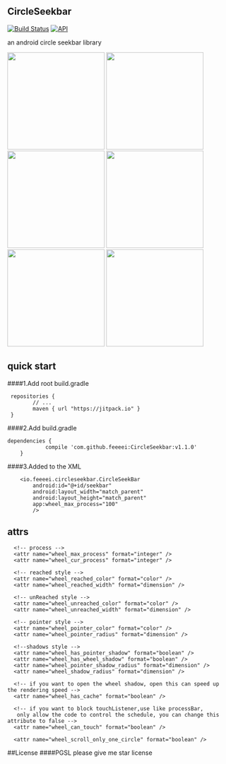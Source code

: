 ## CircleSeekbar 
[![Build Status](https://travis-ci.org/feeeei/CircleSeekbar.svg?branch=master)](https://travis-ci.org/feeeei/CircleSeekbar)
[![API](https://img.shields.io/badge/API-7%2B-brightgreen.svg?style=flat)](https://android-arsenal.com/api?level=7)


an android circle seekbar library

<img src="https://github.com/feeeei/CircleSeekbar/blob/master/gifs/style1.gif" width="220"/>
<img src="https://github.com/feeeei/CircleSeekbar/blob/master/gifs/style2.gif" width="220"/>
<img src="https://github.com/feeeei/CircleSeekbar/blob/master/gifs/withshadow.gif" width="220"/>
<img src="https://github.com/feeeei/CircleSeekbar/blob/master/gifs/withtext.gif" width="220"/>
<img src="https://github.com/feeeei/CircleSeekbar/blob/master/gifs/download.gif" width="220"/>
<img src="https://github.com/feeeei/CircleSeekbar/blob/master/gifs/union.gif" width="220"/>

## quick start
####1.Add root build.gradle
```
 repositories {
        // ...
        maven { url "https://jitpack.io" }
 }
```
####2.Add build.gradle
```
dependencies {
	        compile 'com.github.feeeei:CircleSeekbar:v1.1.0'
	}
```
####3.Added to the XML
```
    <io.feeeei.circleseekbar.CircleSeekBar
        android:id="@+id/seekbar"
        android:layout_width="match_parent"
        android:layout_height="match_parent"
        app:wheel_max_process="100"
        />
```

## attrs
```
  <!-- process -->
  <attr name="wheel_max_process" format="integer" />
  <attr name="wheel_cur_process" format="integer" />
  
  <!-- reached style -->
  <attr name="wheel_reached_color" format="color" />
  <attr name="wheel_reached_width" format="dimension" />
  
  <!-- unReached style -->
  <attr name="wheel_unreached_color" format="color" />
  <attr name="wheel_unreached_width" format="dimension" />
  
  <!-- pointer style -->
  <attr name="wheel_pointer_color" format="color" />
  <attr name="wheel_pointer_radius" format="dimension" />
  
  <!--shadows style -->
  <attr name="wheel_has_pointer_shadow" format="boolean" />
  <attr name="wheel_has_wheel_shadow" format="boolean" />
  <attr name="wheel_pointer_shadow_radius" format="dimension" />
  <attr name="wheel_shadow_radius" format="dimension" />
  
  <!-- if you want to open the wheel shadow, open this can speed up the rendering speed -->
  <attr name="wheel_has_cache" format="boolean" />
  
  <!-- if you want to block touchListener,use like processBar,
   only allow the code to control the schedule, you can change this attribute to false -->
  <attr name="wheel_can_touch" format="boolean" />    
  
  <attr name="wheel_scroll_only_one_circle" format="boolean" />
```

##License
####PGSL
  please give me star license

